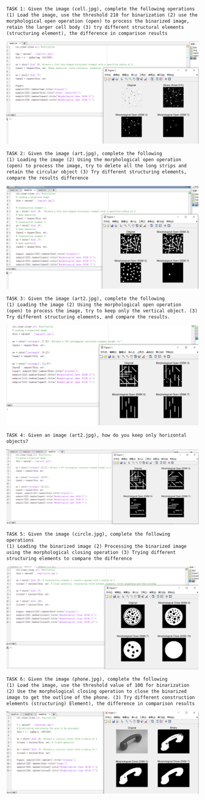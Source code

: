 	TASK 1: Given the image (cell.jpg), complete the following operations
	(1) Load the image, use the threshold 210 for binarization (2) use the morphological open operation (open) to process the binarized image, retain the larger cell body (3) try different structural elements (structuring element), the difference in comparison results

![task](src/weak6/1.jpg)

	TASK 2: Given the image (art.jpg), complete the following
	(1) Loading the image (2) Using the morphological open operation (open) to process the image, try to delete all the long strips and retain the circular object (3) Try different structuring elements, compare the results difference

![task](src/weak6/2.png)

	TASK 3: Given the image (art2.jpg), complete the following
	(1) Loading the image (2) Using the morphological open operation (open) to process the image, try to keep only the vertical object. (3) Try different structuring elements, and compare the results.

![task](src/weak6/3.png)

	TASK 4: Given an image (art2.jpg), how do you keep only horizontal objects?

![task](src/weak6/4.jpg)

	TASK 5: Given the image (circle.jpg), complete the following operations
	(1) Loading the binarized image (2) Processing the binarized image using the morphological closing operation (3) Trying different structuring elements to compare the difference

![task](src/weak6/5.png)

	TASK 6: Given the image (phone.jpg), complete the following
	(1) Load the image, use the threshold value of 100 for binarization (2) Use the morphological closing operation to close the binarized image to get the outline of the phone. (3) Try different construction elements (structuring) Element), the difference in comparison results

![task](src/weak6/6.png)